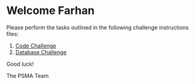# Welcome Farhan

Please perform the tasks outlined in the following challenge instructions files:

1. [Code Challenge](Code_Challenge.md)  
2. [Database Challenge](Database_Challenge.md)  

Good luck!

The PSMA Team
